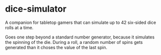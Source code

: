 # dice-simulator
A companion for tabletop gamers that can simulate up to 42 six-sided dice rolls at a time.

Goes one step beyond a standard number generator, because it simulates the spinning of the die.
During a roll, a random number of spins gets generated than it choses the value of the last spin.
